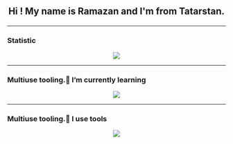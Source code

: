 ## <p align="center"> Hi !  My name is Ramazan and I'm from Tatarstan.</p>

---

### Statistic
<p align="center">
<picture>
  <source
    srcset="https://github-readme-stats.vercel.app/api?username=whiteBrunet&show_icons=true&theme=dark"
    media="(prefers-color-scheme: dark)"
  />
  <source
    srcset="https://github-readme-stats.vercel.app/api?username=whiteBrunet&show_icons=true"
    media="(prefers-color-scheme: light), (prefers-color-scheme: no-preference)"
  />
  <img src="https://github-readme-stats.vercel.app/api?username=whiteBrunet&show_icons=true" />
</picture>
</p>

---

### Multiuse tooling.🌱 I’m currently learning
<p align="center">
  <a href="https://skillicons.dev">
    <img src="https://skillicons.dev/icons?i=cpp,git,docker,swift" />
  </a>
</p>

---

### Multiuse tooling.🌱 I use tools
<p align="center">
  <a href="https://skillicons.dev">
    <img src="https://skillicons.dev/icons?i=vscode,idea" />
  </a>
</p>


<!--
**whiteBrunet/whiteBrunet** is a ✨ _special_ ✨ repository because its `README.md` (this file) appears on your GitHub profile.
Here are some ideas to get you started:

- 🔭 I’m currently working on ...
- 🌱 I’m currently learning ...
- 👯 I’m looking to collaborate on ...
- 🤔 I’m looking for help with ...
- 💬 Ask me about ...
- 📫 How to reach me: ...
- 😄 Pronouns: ...
- ⚡ Fun fact: ...
-->

